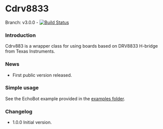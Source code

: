 # Cdrv8833

Branch: v3.0.0 - [![Build Status](https://travis-ci.org/shurillu/CTBot.svg?branch=v3.0.0)](https://travis-ci.org/shurillu/CTBot)

### Introduction
Cdrv883 is a wrapper class for using boards based on DRV8833 H-bridge from Texas Instruments.

### News
+ First public version released.

### Simple usage
See the EchoBot example provided in the [examples folder](https://github.com/shurillu/CTBot/tree/master/examples).

### Changelog
+ 1.0.0 Initial version.

